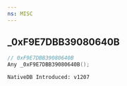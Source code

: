 ```yaml
---
ns: MISC
---
```

## _0xF9E7DBB39080640B

```c
// 0xF9E7DBB39080640B
Any _0xF9E7DBB39080640B();
```

```
NativeDB Introduced: v1207
```

